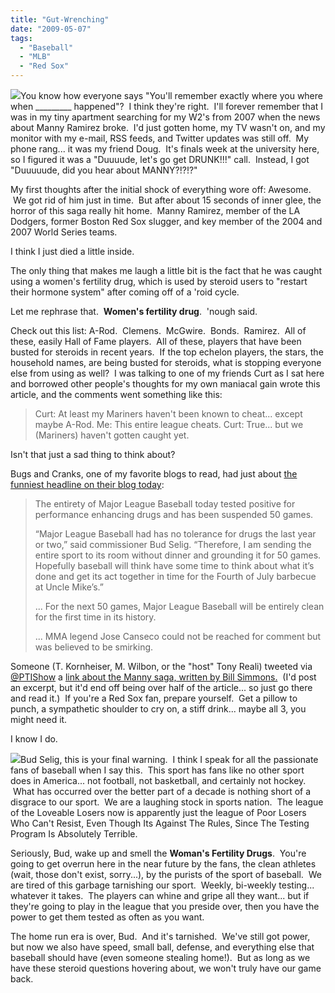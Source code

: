 ```yaml
---
title: "Gut-Wrenching"
date: "2009-05-07"
tags:
  - "Baseball"
  - "MLB"
  - "Red Sox"
---
```


![](images/Manny%20Ramirez.jpg)You know how everyone says "You'll remember exactly where you where when \_\_\_\_\_\_\_\_\_ happened"?  I think they're right.  I'll forever remember that I was in my tiny apartment searching for my W2's from 2007 when the news about Manny Ramirez broke.  I'd just gotten home, my TV wasn't on, and my monitor with my e-mail, RSS feeds, and Twitter updates was still off.  My phone rang... it was my friend Doug.  It's finals week at the university here, so I figured it was a "Duuuude, let's go get DRUNK!!!" call.  Instead, I got "Duuuuude, did you hear about MANNY?!?!?"

My first thoughts after the initial shock of everything wore off: Awesome.  We got rid of him just in time.  But after about 15 seconds of inner glee, the horror of this saga really hit home.  Manny Ramirez, member of the LA Dodgers, former Boston Red Sox slugger, and key member of the 2004 and 2007 World Series teams.

I think I just died a little inside.

The only thing that makes me laugh a little bit is the fact that he was caught using a women's fertility drug, which is used by steroid users to "restart their hormone system" after coming off of a 'roid cycle.

Let me rephrase that.  **Women's fertility drug**.  'nough said.

Check out this list: A-Rod.  Clemens.  McGwire.  Bonds.  Ramirez.  All of these, easily Hall of Fame players.  All of these, players that have been busted for steroids in recent years.  If the top echelon players, the stars, the household names, are being busted for steroids, what is stopping everyone else from using as well?  I was talking to one of my friends Curt as I sat here and borrowed other people's thoughts for my own maniacal gain wrote this article, and the comments went something like this:

> Curt: At least my Mariners haven't been known to cheat... except maybe A-Rod. Me: This entire league cheats. Curt: True... but we (Mariners) haven't gotten caught yet. 

Isn't that just a sad thing to think about?

Bugs and Cranks, one of my favorite blogs to read, had just about [the funniest headline on their blog today](http://www.bugsandcranks.com/dantobin/mlb-suspended-50-days-for-failed-ped-test/):

> The entirety of Major League Baseball today tested positive for performance enhancing drugs and has been suspended 50 games.
> 
> “Major League Baseball had has no tolerance for drugs the last year or two,” said commissioner Bud Selig. “Therefore, I am sending the entire sport to its room without dinner and grounding it for 50 games. Hopefully baseball will think have some time to think about what it’s done and get its act together in time for the Fourth of July barbecue at Uncle Mike’s.”
> 
> ... For the next 50 games, Major League Baseball will be entirely clean for the first time in its history.
> 
> ... MMA legend Jose Canseco could not be reached for comment but was believed to be smirking.

Someone (T. Kornheiser, M. Wilbon, or the "host" Tony Reali) tweeted via [@PTIShow](http://www.twitter.com/PTIShow) a [link about the Manny saga, written by Bill Simmons.](http://sports.espn.go.com/espn/page2/story?page=simmons/090507&sportCat=mlb)  (I'd post an excerpt, but it'd end off being over half of the article... so just go there and read it.)  If you're a Red Sox fan, prepare yourself.  Get a pillow to punch, a sympathetic shoulder to cry on, a stiff drink... maybe all 3, you might need it.

I know I do.

![](images/bud-selig.jpg)Bud Selig, this is your final warning.  I think I speak for all the passionate fans of baseball when I say this.  This sport has fans like no other sport does in America... not football, not basketball, and certainly not hockey.  What has occurred over the better part of a decade is nothing short of a disgrace to our sport.  We are a laughing stock in sports nation.  The league of the Loveable Losers now is apparently just the league of Poor Losers Who Can't Resist, Even Though Its Against The Rules, Since The Testing Program Is Absolutely Terrible.

Seriously, Bud, wake up and smell the **Woman's Fertility Drugs**.  You're going to get overrun here in the near future by the fans, the clean athletes (wait, those don't exist, sorry...), by the purists of the sport of baseball.  We are tired of this garbage tarnishing our sport.  Weekly, bi-weekly testing... whatever it takes.  The players can whine and gripe all they want... but if they're going to play in the league that you preside over, then you have the power to get them tested as often as you want.

The home run era is over, Bud.  And it's tarnished.  We've still got power, but now we also have speed, small ball, defense, and everything else that baseball should have (even someone stealing home!).  But as long as we have these steroid questions hovering about, we won't truly have our game back.
